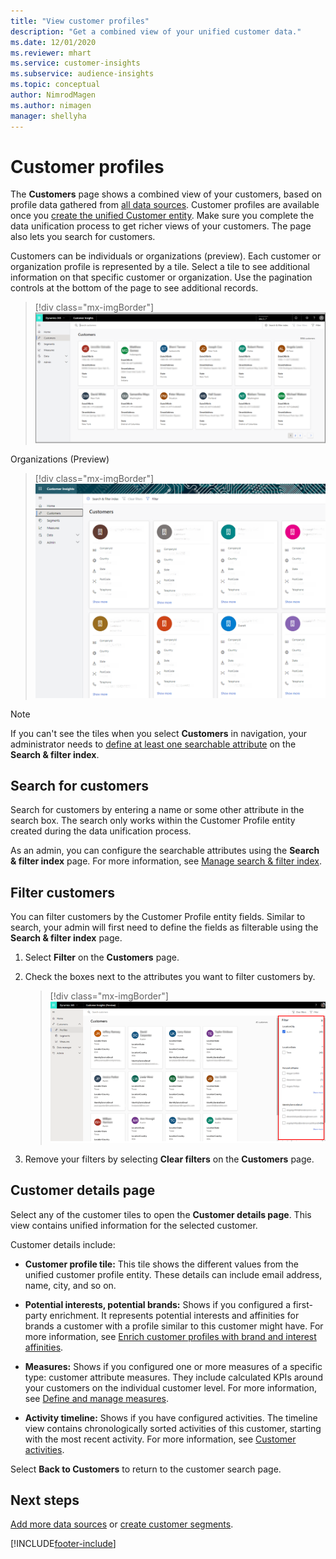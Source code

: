 ```yaml
---
title: "View customer profiles"
description: "Get a combined view of your unified customer data."
ms.date: 12/01/2020
ms.reviewer: mhart
ms.service: customer-insights
ms.subservice: audience-insights
ms.topic: conceptual
author: NimrodMagen
ms.author: nimagen
manager: shellyha
---
```


# Customer profiles

The **Customers** page shows a combined view of your customers, based on profile data gathered from [all data sources](data-sources.md). Customer profiles are available once you [create the unified Customer entity](data-unification.md). Make sure you complete the data unification process to get richer views of your customers. The page also lets you search for customers.

Customers can be individuals or organizations (preview). Each customer or organization profile is represented by a tile. Select a tile to see additional information on that specific customer or organization. Use the pagination controls at the bottom of the page to see additional records.

> [!div class="mx-imgBorder"] 
> ![B2C customer profiles](media/profiles-customers.png "B2C customer profiles")

Organizations (Preview)
> [!div class="mx-imgBorder"] 
> ![B2B customer profiles](media/profile-customers-b2b.png "B2B customer profiles")

> [!NOTE]
> If you can't see the tiles when you select **Customers** in navigation, your administrator needs to [define at least one searchable attribute](search-filter-index.md) on the **Search & filter index**.

## Search for customers

Search for customers by entering a name or some other attribute in the search box. The search only works within the Customer Profile entity created during the data unification process.

As an admin, you can configure the searchable attributes using the **Search & filter index** page. For more information, see [Manage search & filter index](search-filter-index.md).

## Filter customers

You can filter customers by the Customer Profile entity fields. Similar to search, your admin will first need to define the fields as filterable using the **Search & filter index** page.

1. Select **Filter** on the **Customers** page.

2. Check the boxes next to the attributes you want to filter customers by.

   > [!div class="mx-imgBorder"] 
   > ![Customer profiles](media/profiles-customers3.png "Customer profiles")

3. Remove your filters by selecting **Clear filters** on the **Customers** page.

##  Customer details page

Select any of the customer tiles to open the **Customer details page**. This view contains unified information for the selected customer.

Customer details include:

-	**Customer profile tile:** This tile shows the different values from the unified customer profile entity. These details can include email address, name, city, and so on. 

-	**Potential interests, potential brands:** Shows if you configured a first-party enrichment. It represents potential interests and affinities for brands a customer with a profile similar to this customer might have. For more information, see [Enrich customer profiles with brand and interest affinities](enrichment-microsoft-graph.md).

-	**Measures:** Shows if you configured one or more measures of a specific type: customer attribute measures. They include calculated KPIs around your customers on the individual customer level. For more information, see [Define and manage measures](measures.md).

-	**Activity timeline:** Shows if you have configured activities. The timeline view contains chronologically sorted activities of this customer, starting with the most recent activity. For more information, see [Customer activities](activities.md).

Select **Back to Customers** to return to the customer search page.

## Next steps

[Add more data sources](data-sources.md) or [create customer segments](segments.md).


[!INCLUDE[footer-include](../includes/footer-banner.md)]